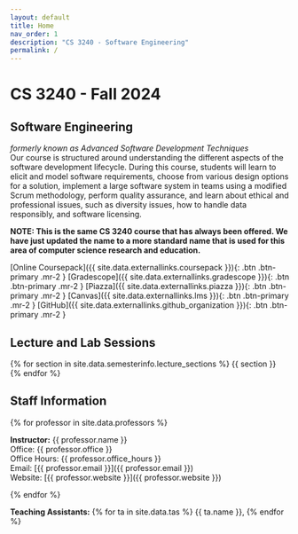 ```yaml
---
layout: default
title: Home
nav_order: 1
description: "CS 3240 - Software Engineering"
permalink: /
---
```


# CS 3240 - Fall 2024
## Software Engineering
_formerly known as Advanced Software Development Techniques_     
Our course is structured around understanding the different aspects of the software development lifecycle.  During this course, students will learn to elicit and model software requirements, choose from various design options for a solution, implement a large software system in teams using a modified Scrum methodology, perform quality assurance, and learn about ethical and professional issues, such as diversity issues, how to handle data responsibly, and software licensing.

__NOTE: This is the same CS 3240 course that has always been offered.  We have just updated the name to a more standard name that is used for this area of computer science research and education.__

[Online Coursepack]({{ site.data.externallinks.coursepack }}){: .btn  .btn-primary .mr-2 }
[Gradescope]({{ site.data.externallinks.gradescope }}){: .btn .btn-primary .mr-2  }
[Piazza]({{ site.data.externallinks.piazza }}){: .btn .btn-primary .mr-2  }
[Canvas]({{ site.data.externallinks.lms }}){: .btn .btn-primary .mr-2  }
[GitHub]({{ site.data.externallinks.github_organization }}){: .btn .btn-primary .mr-2  }

## Lecture and Lab Sessions
{% for section in site.data.semesterinfo.lecture_sections %} {{ section }}    
{% endfor %}   
## Staff Information

{% for professor in site.data.professors %}

__Instructor:__ {{ professor.name }}   
Office: {{ professor.office }}   
Office Hours: {{ professor.office_hours }}        
Email: [{{ professor.email }}]({{ professor.email }})   
Website: [{{ professor.website }}]({{ professor.website }})     

{% endfor %}

__Teaching Assistants:__ {% for ta in site.data.tas %} {{ ta.name }}, {% endfor %}  